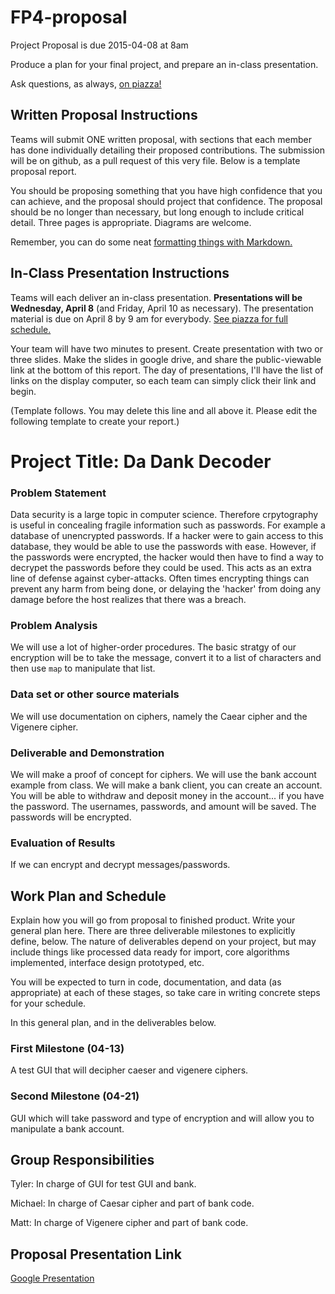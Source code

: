 # FP4-proposal
Project Proposal is due 2015-04-08 at 8am

Produce a plan for your final project, and prepare an in-class presentation.

Ask questions, as always, [on piazza!][piazza]

## Written Proposal Instructions

Teams will submit ONE written proposal, with sections that each member has done individually detailing their proposed contributions. The submission will be on github, as a pull request of this very file. Below is a template proposal report.

You should be proposing something that you have high confidence that you can achieve, and the proposal should project that confidence.
The proposal should be no longer than necessary, but long enough to include critical detail. Three pages is appropriate. Diagrams are welcome. 

Remember, you can do some neat [formatting things with Markdown.][markdown]

## In-Class Presentation Instructions
Teams will each deliver an in-class presentation. **Presentations will be Wednesday, April 8** (and Friday, April 10 as necessary). The presentation material is due on April 8 by 9 am for everybody. [See piazza for full schedule.][piazza]

Your team will have two minutes to present. Create presentation with two or three slides. Make the slides in google drive, and share the public-viewable link at the bottom of this report. The day of presentations, I'll have the list of links on the display computer, so each team can simply click their link and begin. 

(Template follows. You may delete this line and all above it. Please edit the following template to create your report.)

# Project Title: Da Dank Decoder
### Problem Statement
Data security is a large topic in computer science. Therefore crpytography is useful in concealing fragile information such as passwords. For example a database of unencrypted passwords. If a hacker were to gain access to this database, they would be able to use the passwords with ease. However, if the passwords were encrypted, the hacker would then have to find a way to decrypet the passwords before they could be used. This acts as an extra line of defense against cyber-attacks. Often times encrypting things can prevent any harm from being done, or delaying the 'hacker' from doing any damage before the host realizes that there was a breach.

### Problem Analysis
We will use a lot of higher-order procedures. The basic stratgy of our encryption will be to take the message, convert it to a list of characters and then use `map` to manipulate that list.

### Data set or other source materials
We will use documentation on ciphers, namely the Caear cipher and the Vigenere cipher.

### Deliverable and Demonstration
We will make a proof of concept for ciphers. We will use the bank account example from class. We will make a bank client, you can create an account. You will be able to withdraw and deposit money in the account... if you have the password. The usernames, passwords, and amount will be saved. The passwords will be encrypted.

### Evaluation of Results
If we can encrypt and decrypt messages/passwords.

## Work Plan and Schedule
Explain how you will go from proposal to finished product. Write your general plan here. 
There are three deliverable milestones to explicitly define, below. The nature of deliverables depend on your project, but may include things like processed data ready for import, core algorithms implemented, interface design prototyped, etc. 

You will be expected to turn in code, documentation, and data (as appropriate) at each of these stages, so take care in writing concrete steps for your schedule. 

In this general plan, and in the deliverables below.

### First Milestone (04-13)
A test GUI that will decipher caeser and vigenere ciphers.

### Second Milestone (04-21)
GUI which will take password and type of encryption and will allow you to manipulate a bank account.

## Group Responsibilities
Tyler: In charge of GUI for test GUI and bank.

Michael: In charge of Caesar cipher and part of bank code.

Matt: In charge of Vigenere cipher and part of bank code.

## Proposal Presentation Link
[Google Presentation](https://docs.google.com/presentation/d/1CqUN65wKD8UlQcG6Gpj7xlaJtX4hBMUDCit0NEeUyRY/edit?usp=sharing)

<!-- Links -->
[piazza]: https://piazza.com/class/i55is8xqqwhmr?cid=453
[markdown]: https://help.github.com/articles/markdown-basics/
